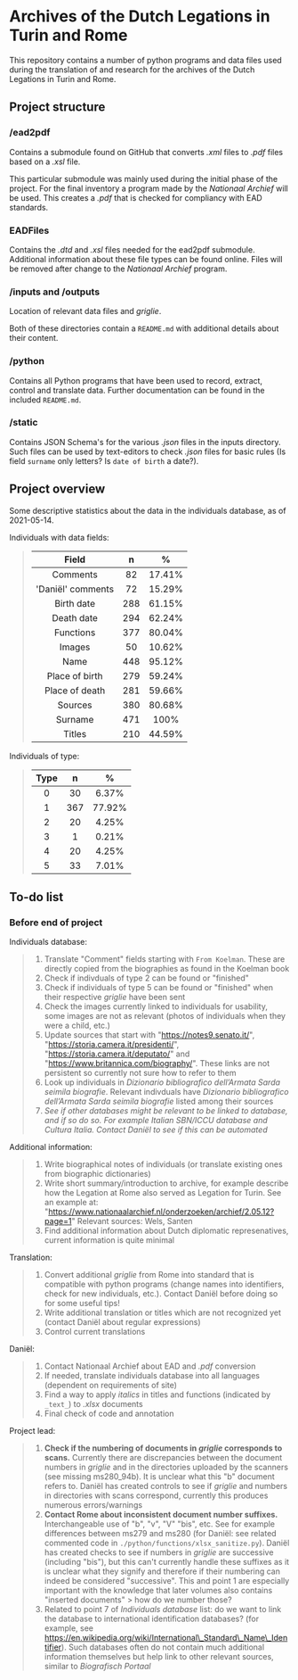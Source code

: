 # Archives of the Dutch Legations in Turin and Rome

This repository contains a number of python programs and data files used during the translation of and research for the archives of the Dutch Legations in Turin and Rome.

## Project structure

### /ead2pdf

Contains a submodule found on GitHub that converts _.xml_ files to _.pdf_ files based on a _.xsl_ file.

This particular submodule was mainly used during the initial phase of the project. For the final inventory a program made by the _Nationaal Archief_ will be used. This creates a _.pdf_ that is checked for compliancy with EAD standards.

### EADFiles

Contains the _.dtd_ and _.xsl_ files needed for the ead2pdf submodule. Additional information about these file types can be found online. Files will be removed after change to the _Nationaal Archief_ program.

### /inputs and /outputs

Location of relevant data files and _griglie_.

Both of these directories contain a `README.md` with additional details about their content.

### /python

Contains all Python programs that have been used to record, extract, control and translate data.
Further documentation can be found in the included `README.md`.

### /static

Contains JSON Schema's for the various _.json_ files in the inputs directory. Such files can be used by text-editors to check _.json_ files for basic rules (Is field `surname` only letters? Is `date of birth` a date?).

## Project overview

Some descriptive statistics about the data in the individuals database, as of 2021-05-14.

Individuals with data fields:
>|Field|n|%|
>|:---:|:---:|:---:|
>|Comments|82|17.41%
>|'Daniël' comments|72|15.29%
>|Birth date|288|61.15%
>|Death date|294|62.24%
>|Functions|377|80.04%
>|Images|50|10.62%
>|Name|448|95.12%
>|Place of birth|279|59.24%
>|Place of death|281|59.66%
>|Sources|380|80.68%
>|Surname|471|100%
>|Titles|210|44.59%

Individuals of type:
>|Type|n|%
>|:---:|:---:|:---:
>|0|30|6.37%
>|1|367|77.92%
>|2|20|4.25%
>|3|1|0.21%
>|4|20|4.25%
>|5|33|7.01%

## To-do list

### Before end of project

Individuals database:

>1) Translate "Comment" fields starting with `From Koelman`. These are directly copied from the biographies as found in the Koelman book
>2) Check if indivduals of type 2 can be found or "finished"
>3) Check if individuals of type 5 can be found or "finished" when their respective _griglie_ have been sent
>4) Check the images currently linked to individuals for usability, some images are not as relevant (photos of individuals when they were a child, etc.)
>5) Update sources that start with "https://notes9.senato.it/", "https://storia.camera.it/presidenti/", "https://storia.camera.it/deputato/" and "https://www.britannica.com/biography/". These links are not persistent so currently not sure how to refer to them
>6) Look up individuals in _Dizionario bibliografico dell’Armata Sarda seimila biografie_. Relevant indivduals have _Dizionario bibliografico dell’Armata Sarda seimila biografie_ listed among their sources
>7) _See if other databases might be relevant to be linked to database, and if so do so. For example Italian SBN/ICCU database and Cultura Italia. Contact Daniël to see if this can be automated_

Additional information:

>1) Write biographical notes of individuals (or translate existing ones from biographic dictionaries)
>2) Write short summary/introduction to archive, for example describe how the Legation at Rome also served as Legation for Turin. See an example at: "https://www.nationaalarchief.nl/onderzoeken/archief/2.05.12?page=1"
>    Relevant sources: Wels, Santen
>3) Find additional information about Dutch diplomatic represenatives, current information is quite minimal

Translation:

>1) Convert additional _griglie_ from Rome into standard that is compatible with python programs (change names into identifiers, check for new individuals, etc.). Contact Daniël before doing so for some useful tips!
>2) Write additional translation or titles which are not recognized yet (contact Daniël about regular expressions)
>3) Control current translations

Daniël:

>1) Contact Nationaal Archief about EAD and _.pdf_ conversion
>2) If needed, translate individuals database into all languages (dependent on requirements of site)
>3) Find a way to apply _italics_ in titles and functions (indicated by `_text_`) to _.xlsx_ documents
>4) Final check of code and annotation

Project lead:

>1) **Check if the numbering of documents in _griglie_ corresponds to scans.** Currently there are discrepancies between the document numbers in _griglie_ and in the directories uploaded by the scanners (see missing ms280\_94b). It is unclear what this "b" document refers to. Daniël has created controls to see if _griglie_ and numbers in directories with scans correspond, currently this produces numerous errors/warnings
>2) **Contact Rome about inconsistent document number suffixes.** Interchangeable use of "b", "v", "V" "bis", etc. See for example differences between ms279 and ms280 (for Daniël: see related commented code in `./python/functions/xlsx_sanitize.py`). Daniël has created checks to see if numbers in _griglie_ are successive (including "bis"), but this can't currently handle these suffixes as it is unclear what they signify and therefore if their numbering can indeed be considered "successive". This and point 1 are especially important with the knowledge that later volumes also contains "inserted documents" > how do we number those?
>3) Related to point 7 of _Individuals database_ list: do we want to link the database to international identification databases? (for example, see <https://en.wikipedia.org/wiki/International\_Standard\_Name\_Identifier>). Such databases often do not contain much additional information themselves but help link to other relevant sources, similar to _Biografisch Portaal_
